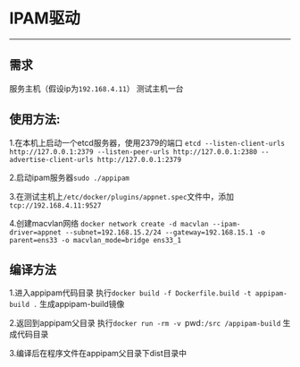 # IPAM驱动
---
## 需求
  服务主机（假设ip为`192.168.4.11`）
  测试主机一台
## 使用方法:
1.在本机上启动一个etcd服务器，使用2379的端口
`etcd --listen-client-urls http://127.0.0.1:2379 --listen-peer-urls http://127.0.0.1:2380 --advertise-client-urls http://127.0.0.1:2379
`

2.启动ipam服务器`sudo ./appipam`

3.在测试主机上`/etc/docker/plugins/appnet.spec`文件中，添加
`tcp://192.168.4.11:9527`

4.创建macvlan网络
`docker network create -d macvlan --ipam-driver=appnet --subnet=192.168.15.2/24 --gateway=192.168.15.1 -o parent=ens33 -o macvlan_mode=bridge ens33_1
`


## 编译方法
1.进入appipam代码目录
执行`docker build -f Dockerfile.build -t appipam-build .` 生成appipam-build镜像

2.返回到appipam父目录
执行`docker run -rm -v `pwd`:/src /appipam-build` 生成代码目录

3.编译后在程序文件在appipam父目录下dist目录中

